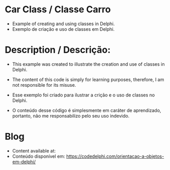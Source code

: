 # Car Class / Classe Carro
- Example of creating and using classes in Delphi.
- Exemplo de criação e uso de classes em Delphi.

# Description / Descrição:
- This example was created to illustrate the creation and use of classes in Delphi.
- The content of this code is simply for learning purposes, therefore, I am not responsible for its misuse.

- Esse exemplo foi criado para ilustrar a crição e o uso de classes no Delphi.
- O conteúdo desse código é simplesmente em caráter de aprendizado, portanto, não me responsabilizo pelo seu uso indevido.

# Blog
- Content available at:
- Conteúdo disponível em:
  https://codedelphi.com/orientacao-a-objetos-em-delphi/
